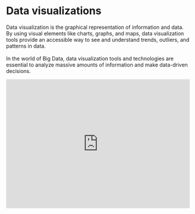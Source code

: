 # Data visualizations
Data visualization is the graphical representation of information and data. <br>
By using visual elements like charts, graphs, and maps, data visualization tools provide an accessible way to see and understand trends, outliers, and patterns in data.<br><br>
In the world of Big Data, data visualization tools and technologies are essential to analyze massive amounts of information and make data-driven decisions.


<div class="iframe-container">
<iframe seamless frameborder="0" src="https://public.tableau.com/views/Grados-Dia/Histrico?:embed=yes&:display_count=yes&showVizHome=no"width = '500' height = '350' scrolling='yes' ></iframe>
</div>
